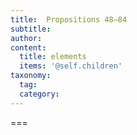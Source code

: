 ```yaml
---
title:  Propositions 48—84
subtitle: 
author:
content:
  title: elements
  items: '@self.children'
taxonomy:
  tag:
  category:
---
```




===


